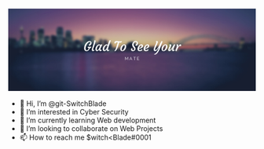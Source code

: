![](https://github.com/git-SwitchBlade/git-SwitchBlade/blob/main/Hello%20There....png)
 
- 👋 Hi, I’m @git-SwitchBlade
- 👀 I’m interested in Cyber Security
- 🌱 I’m currently learning Web development
- 💞️ I’m looking to collaborate on Web Projects
- 📫 How to reach me $witch<Blade#0001

<!---
git-SwitchBlade/git-SwitchBlade is a ✨ special ✨ repository because its `README.md` (this file) appears on your GitHub profile.
You can click the Preview link to take a look at your changes.
--->
